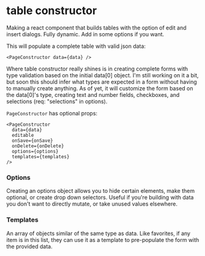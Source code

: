 # table constructor

Making a react component that builds tables with the option of edit and insert dialogs.
Fully dynamic. Add in some options if you want. 

This will populate a complete table with valid json data:
```TSX
<PageConstructor data={data} />
```

Where table constructor really shines is in creating complete forms with type validation based on the initial data[0] object. I'm still working on it a bit, but soon this should infer what types are expected in a form without having to manually create anything. As of yet, it will customize the form based on the data[0]'s type, creating text and number fields, checkboxes, and selections (req: "selections" in options).


`PageConstructor` has optional props:
```TSX
<PageConstructor 
  data={data} 
  editable
  onSave={onSave}
  onDelete={onDelete}
  options={options}
  templates={templates}
/>
```

### Options
Creating an options object allows you to hide certain elements, make them optional, or create drop down selectors. 
Useful if you're building with data you don't want to directly mutate, or take unused values elsewhere.

### Templates
An array of objects similar of the same type as data. Like favorites, if any item is in this list, they can use it as a template to pre-populate the form with the provided data.

